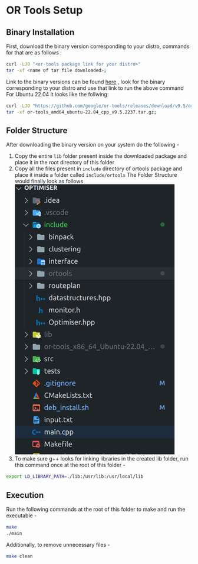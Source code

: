 # OR Tools Setup 
## Binary Installation
First, download the binary version corresponding to your distro, commands for that are as follows :
```bash
curl -LJO "<or-tools package link for your distro>"
tar -xf <name of tar file downloaded>;
```
Link to the binary versions can be found [here](https://github.com/google/or-tools/releases/) , look for the binary corresponding to your distro and use that link to run the above command
For Ubuntu 22.04 it looks like the follwing:
```bash
curl -LJO "https://github.com/google/or-tools/releases/download/v9.5/or-tools_amd64_ubuntu-22.04_cpp_v9.5.2237.tar.gz"
tar -xf or-tools_amd64_ubuntu-22.04_cpp_v9.5.2237.tar.gz;
```
## Folder Structure
After downloading the binary version on your system do the following -
1. Copy the entire `lib` folder present inside the downloaded package and place it in the root directory of this folder
2. Copy all the files present in `include` directory of ortools package and place it inside a folder called `include/ortools`
The Folder Structure would finally look as follows
![Folder Structure](folder_structure.png)
3. To make sure g++ looks for linking libraries in the created lib folder, run this command once at the root of this folder - 
```bash
export LD_LIBRARY_PATH=./lib:/usr/lib:/usr/local/lib
```
## Execution
Run the following commands at the root of this folder to make and run the executable - 
```bash
make
./main
```
Additionally, to remove unnecessary files - 
```bash
make clean
```